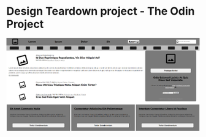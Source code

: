 # Design Teardown project - The Odin Project
![Alt text](./design-teardown-screenshot.png?raw=true "Design Teardown Screenshot")
